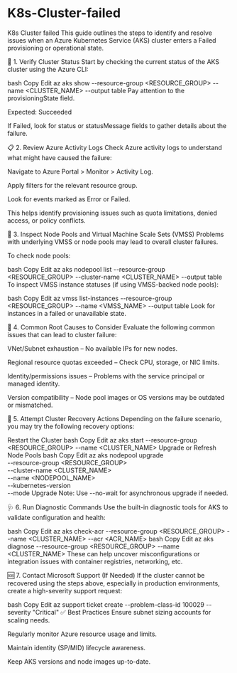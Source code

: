 # K8s-Cluster-failed
K8s Cluster failed
This guide outlines the steps to identify and resolve issues when an Azure Kubernetes Service (AKS) cluster enters a Failed provisioning or operational state.

🔎 1. Verify Cluster Status
Start by checking the current status of the AKS cluster using the Azure CLI:

bash
Copy
Edit
az aks show --resource-group <RESOURCE_GROUP> --name <CLUSTER_NAME> --output table
Pay attention to the provisioningState field.

Expected: Succeeded

If Failed, look for status or statusMessage fields to gather details about the failure.

📋 2. Review Azure Activity Logs
Check Azure activity logs to understand what might have caused the failure:

Navigate to Azure Portal > Monitor > Activity Log.

Apply filters for the relevant resource group.

Look for events marked as Error or Failed.

This helps identify provisioning issues such as quota limitations, denied access, or policy conflicts.

🧱 3. Inspect Node Pools and Virtual Machine Scale Sets (VMSS)
Problems with underlying VMSS or node pools may lead to overall cluster failures.

To check node pools:

bash
Copy
Edit
az aks nodepool list --resource-group <RESOURCE_GROUP> --cluster-name <CLUSTER_NAME> --output table
To inspect VMSS instance statuses (if using VMSS-backed node pools):

bash
Copy
Edit
az vmss list-instances --resource-group <RESOURCE_GROUP> --name <VMSS_NAME> --output table
Look for instances in a failed or unavailable state.

🚧 4. Common Root Causes to Consider
Evaluate the following common issues that can lead to cluster failure:

VNet/Subnet exhaustion – No available IPs for new nodes.

Regional resource quotas exceeded – Check CPU, storage, or NIC limits.

Identity/permissions issues – Problems with the service principal or managed identity.

Version compatibility – Node pool images or OS versions may be outdated or mismatched.

🔄 5. Attempt Cluster Recovery Actions
Depending on the failure scenario, you may try the following recovery options:

Restart the Cluster
bash
Copy
Edit
az aks start --resource-group <RESOURCE_GROUP> --name <CLUSTER_NAME>
Upgrade or Refresh Node Pools
bash
Copy
Edit
az aks nodepool upgrade \
  --resource-group <RESOURCE_GROUP> \
  --cluster-name <CLUSTER_NAME> \
  --name <NODEPOOL_NAME> \
  --kubernetes-version <VERSION> \
  --mode Upgrade
Note: Use --no-wait for asynchronous upgrade if needed.

🩺 6. Run Diagnostic Commands
Use the built-in diagnostic tools for AKS to validate configuration and health:

bash
Copy
Edit
az aks check-acr --resource-group <RESOURCE_GROUP> --name <CLUSTER_NAME> --acr <ACR_NAME>
bash
Copy
Edit
az aks diagnose --resource-group <RESOURCE_GROUP> --name <CLUSTER_NAME>
These can help uncover misconfigurations or integration issues with container registries, networking, etc.

🆘 7. Contact Microsoft Support (If Needed)
If the cluster cannot be recovered using the steps above, especially in production environments, create a high-severity support request:

bash
Copy
Edit
az support ticket create --problem-class-id 100029 --severity "Critical"
✅ Best Practices
Ensure subnet sizing accounts for scaling needs.

Regularly monitor Azure resource usage and limits.

Maintain identity (SP/MID) lifecycle awareness.

Keep AKS versions and node images up-to-date.
